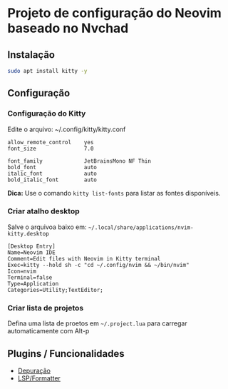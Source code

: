 # Projeto de configuração do Neovim baseado no Nvchad

## Instalação

```sh
sudo apt install kitty -y
```


## Configuração

### Configuração do Kitty

Edite o arquivo:
~/.config/kitty/kitty.conf
```
allow_remote_control    yes
font_size               7.0

font_family             JetBrainsMono NF Thin
bold_font               auto
italic_font             auto
bold_italic_font        auto
```
**Dica:** Use o comando `kitty list-fonts` para listar as fontes disponíveis.

### Criar atalho desktop

Salve o arquivoa baixo em: `~/.local/share/applications/nvim-kitty.desktop`
```desktop
[Desktop Entry]
Name=Neovim IDE
Comment=Edit files with Neovim in Kitty terminal
Exec=kitty --hold sh -c "cd ~/.config/nvim && ~/bin/nvim"
Icon=nvim
Terminal=false
Type=Application
Categories=Utility;TextEditor;

```

### Criar lista de projetos

Defina uma lista de proetos em `~/.project.lua` para carregar automaticamente com Alt-p
 
## Plugins / Funcionalidades

- [Depuração](./docs/debug.md) 
- [LSP/Formatter](./docs/lsp.md)
